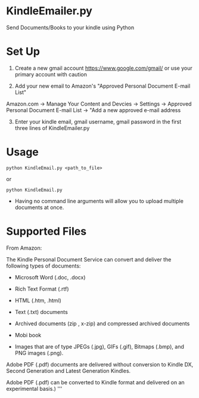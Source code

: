 # KindleEmailer.py
Send Documents/Books to your kindle using Python

# Set Up

1) Create a new gmail account https://www.google.com/gmail/ or use your primary account with caution

2) Add your new email to Amazon's "Approved Personal Document E-mail List"

  Amazon.com -> Manage Your Content and Devcies -> Settings -> Approved Personal Document E-mail List -> "Add a new approved e-mail address
  
3) Enter your kindle email, gmail username, gmail password in the first three lines of KindleEmailer.py
  
# Usage

`python KindleEmail.py <path_to_file>`

or

`python KindleEmail.py`

  - Having no command line arguments will allow you to upload multiple documents at once. 
  
#  Supported Files

From Amazon: 

The Kindle Personal Document Service can convert and deliver the following types of documents:

  - Microsoft Word (.doc, .docx) 

  - Rich Text Format (.rtf)

  - HTML (.htm, .html)

  - Text (.txt) documents

  - Archived documents (zip , x-zip) and compressed archived documents

  - Mobi book

  - Images that are of type JPEGs (.jpg), GIFs (.gif), Bitmaps (.bmp), and PNG images (.png).

Adobe PDF (.pdf) documents are delivered without conversion to Kindle DX, Second Generation and Latest Generation Kindles.

Adobe PDF (.pdf) can be converted to Kindle format and delivered on an experimental basis.)
'''

